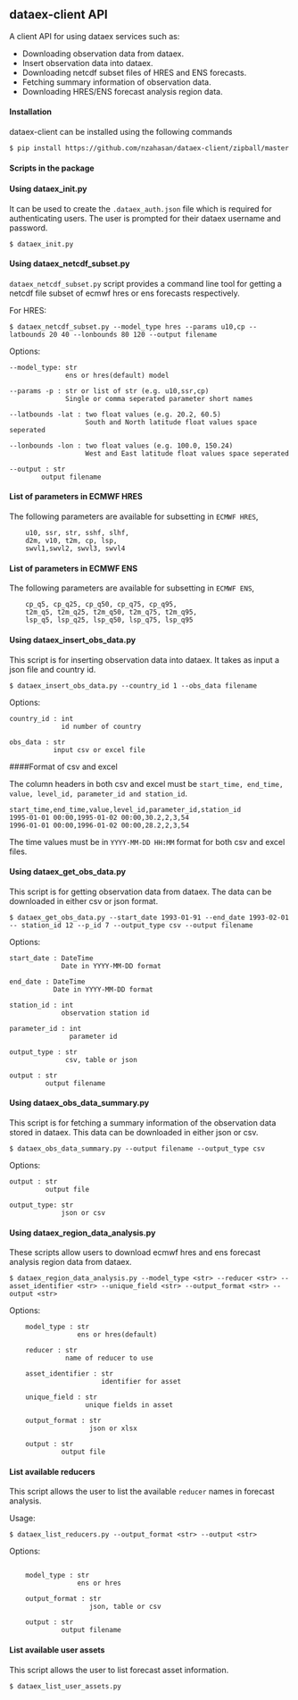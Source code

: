 ## dataex-client API
A client API for using dataex services such as:
- Downloading observation data from dataex.
- Insert observation data into dataex.
- Downloading netcdf subset files of HRES and ENS forecasts.
- Fetching summary information of observation data.
- Downloading HRES/ENS forecast analysis region data.

#### Installation

dataex-client can be installed using the following commands
``` bash
$ pip install https://github.com/nzahasan/dataex-client/zipball/master
```
#### Scripts in the package

#### Using dataex_init.py

It can be used to create the `.dataex_auth.json` file which is required for authenticating users. The user is prompted for their dataex username and password.

```
$ dataex_init.py

```

#### Using dataex_netcdf_subset.py

`dataex_netcdf_subset.py` script provides a command line tool for getting a netcdf file subset of ecmwf hres or ens forecasts respectively.

For HRES:
```
$ dataex_netcdf_subset.py --model_type hres --params u10,cp --latbounds 20 40 --lonbounds 80 120 --output filename
```

Options:
```
--model_type: str
              ens or hres(default) model
            
--params -p : str or list of str (e.g. u10,ssr,cp)
              Single or comma seperated parameter short names 
             
--latbounds -lat : two float values (e.g. 20.2, 60.5)
                   South and North latitude float values space seperated 
             
--lonbounds -lon : two float values (e.g. 100.0, 150.24)
                   West and East latitude float values space seperated 
             
--output : str
        output filename

```

#### List of parameters in ECMWF HRES

The following parameters are available for subsetting in `ECMWF HRES`,

```
    u10, ssr, str, sshf, slhf,
    d2m, v10, t2m, cp, lsp,
    swvl1,swvl2, swvl3, swvl4
```

#### List of parameters in ECMWF ENS

The following parameters are available for subsetting in `ECMWF ENS`,

```
    cp_q5, cp_q25, cp_q50, cp_q75, cp_q95,
    t2m_q5, t2m_q25, t2m_q50, t2m_q75, t2m_q95,
    lsp_q5, lsp_q25, lsp_q50, lsp_q75, lsp_q95
```

#### Using dataex_insert_obs_data.py 

This script is for inserting observation data into dataex. It takes as input a json file and country id.

```
$ dataex_insert_obs_data.py --country_id 1 --obs_data filename
```
Options:
```
country_id : int
             id number of country
             
obs_data : str
           input csv or excel file
```
####Format of csv and excel

The column headers in both csv and excel must be `start_time, end_time, value, level_id, parameter_id and station_id`.

```
start_time,end_time,value,level_id,parameter_id,station_id
1995-01-01 00:00,1995-01-02 00:00,30.2,2,3,54
1996-01-01 00:00,1996-01-02 00:00,28.2,2,3,54
```
The time values must be in `YYYY-MM-DD HH:MM` format for both csv and excel files.


#### Using dataex_get_obs_data.py
This script is for getting observation data from dataex. The data can be downloaded in either csv or json format.

```
$ dataex_get_obs_data.py --start_date 1993-01-91 --end_date 1993-02-01 -- station_id 12 --p_id 7 --output_type csv --output filename 
```
Options:
```
start_date : DateTime
             Date in YYYY-MM-DD format
        
end_date : DateTime
           Date in YYYY-MM-DD format
           
station_id : int
             observation station id
            
parameter_id : int 
               parameter id     

output_type : str
              csv, table or json
              
output : str
         output filename

```

#### Using dataex_obs_data_summary.py
This script is for fetching a summary information of the observation data stored in dataex. This data can be downloaded in either json or csv.

```
$ dataex_obs_data_summary.py --output filename --output_type csv
```
Options:
```
output : str
         output file
  
output_type: str
             json or csv    

```
#### Using dataex_region_data_analysis.py 

These scripts allow users to download ecmwf hres and ens forecast analysis region data from dataex. 

```
$ dataex_region_data_analysis.py --model_type <str> --reducer <str> --asset_identifier <str> --unique_field <str> --output_format <str> --output <str>

```

Options:
``` 
    model_type : str
                 ens or hres(default)
                  
    reducer : str
              name of reducer to use

    asset_identifier : str
                       identifier for asset
    
    unique_field : str
                   unique fields in asset

    output_format : str
                    json or xlsx   

    output : str
             output file
```

#### List available reducers

This script allows the user to list the available `reducer` names in forecast analysis.

Usage:

```
$ dataex_list_reducers.py --output_format <str> --output <str>
```
Options:
```

    model_type : str
                 ens or hres
   
    output_format : str
                    json, table or csv       

    output : str
             output filename
```
             
             

#### List available user assets

This script allows the user to list forecast asset information.


```
$ dataex_list_user_assets.py 
``` 
 


